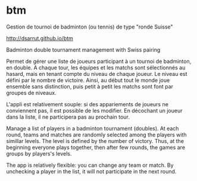 # btm
Gestion de tournoi de badminton (ou tennis) de type "ronde Suisse"

http://dsarrut.github.io/btm

Badminton double tournament management with Swiss pairing

Permet de gérer une liste de joueurs participant à un tournoi de badminton, en double. A chaque tour, les équipes et les matchs sont sélectionnés au hasard, mais en tenant compte du niveau de chaque joueur. Le niveau est défini par le nombre de victoire. Ainsi, au début tout le monde joue ensemble sans distinction, puis petit à petit les matchs sont font par groupes de niveaux.

L'appli est relativement souple: si des appariements de joueurs ne conviennent pas, il est possible de les modifier. En décochant un joueur dans la liste, il ne participera pas au prochain tour.


Manage a list of players in a badminton tournament (doubles). At each round, teams and matches are randomly selected among the players with simillar levels. The level is defined by the number of victory. Thus, at the beginning everyone plays together, then after few rounds, the games are groups by players's levels.

The app is relatively flexible: you can change any team or match. By unchecking a player in the list, it will not participate in the next round.
